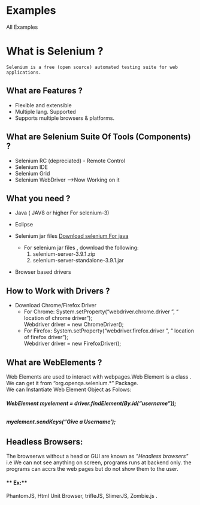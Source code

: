 # Examples
All Examples 


# **What is Selenium ?** <br/>

    Selenium is a free (open source) automated testing suite for web applications.


## **What are Features ?**

 - Flexible and extensible
 - Multiple lang. Supported
 - Supports multiple browsers & platforms.

## **What are Selenium Suite Of Tools (Components) ?**

 - Selenium RC (depreciated) - Remote Control
 - Selenium IDE
 - Selenium Grid
 - Selenium WebDriver -->Now Working on it

## **What you need ?** 

 - Java  ( JAV8 or higher For selenium-3)
 
 - Eclipse
 - Selenium jar files 
   [Download selenium For java](http://www.seleniumhq.org/download/ )
    - For selenium jar files , download the following: 
      1) selenium-server-3.9.1.zip
      2) selenium-server-standalone-3.9.1.jar      
 - Browser based drivers
 
## **How to Work with Drivers ?** 

 - Download Chrome/Firefox Driver
   - For Chrome:
      System.setProperty(“webdriver.chrome.driver ”, “ location of chrome driver”); <br/>
      Webdriver driver = new ChromeDriver();
   - For Firefox:
     System.setProperty(“webdriver.firefox.driver ”, “ location of firefox driver”); <br/>
     Webdriver driver = new FirefoxDriver();

## **What are WebElements ?** <br/>
   Web Elements are used to interact with webpages.Web Element is a class . <br/>
   We can get it from  “org.openqa.selenium.*” Package. <br/>
   We can Instantiate Web Element Object as Folows:  <br/>
   ###### **WebElement myelement = driver.findElement(By.id(“username”));**  <br/>
   ###### **myelement.sendKeys(“Give a Username‘);**


## **Headless Browsers:**
   The browserws without a head or GUI are known as *_"Headless browsers"_* <br/>
   i.e  We can not see anything on screen, programs runs at backend only. the programs can accrs the web pages but do not show them to the user.
  #### ** Ex:**
   PhantomJS, Html Unit Browser, trifleJS, SlimerJS, Zombie.js .

